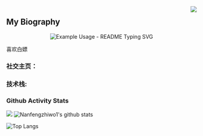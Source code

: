 <img align="right" src="https://count.getloli.com/get/@:Nanfengzhiwo1?theme=rule34">

## My Biography

<p align="center">
  <img src="https://readme-typing-svg.demolab.com/?lines=Welcome+to+my+biography!;This+is+Nanfengzhiwo1!;Now+I+will+intriduce+myself+to+you!&font=Fira%20Code&center=true&width=380&height=50&duration=4000&pause=1000" alt="Example Usage - README Typing SVG">
</p>

喜欢白嫖

### **社交主页：**


### **技术栈:**


### Github Activity Stats

[![](https://activity-graph.herokuapp.com/graph?username=Nanfengzhiwo1&theme=dracula)](https://github.com/ashutosh00710/github-readme-activity-graph)
![Nanfengzhiwo1's github stats](https://github-readme-stats.vercel.app/api?username=Nanfengzhiwo1&show_icons=true&theme=vue)

![Top Langs](https://github-readme-stats.vercel.app/api/top-langs/?username=Nanfengzhiwo1&langs_count=6)

